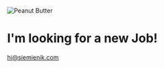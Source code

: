 ![Peanut Butter](https://media3.giphy.com/media/3zCKJTGZAkr2o/giphy.gif?cid=6104955e50ji4tjsyh1pix502ftehtooj6uynoeues5nhbxy&rid=giphy.gif&ct=g)

# I'm looking for a new Job!

hi@siemienik.com

<!-- ![Siemienik stats](https://github-readme-stats.vercel.app/api?username=siemienik&count_private=true&show_icons=true&theme=gruvbox) -->
